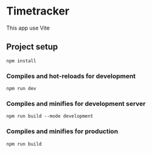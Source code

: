 # Timetracker

This app use Vite

## Project setup
```
npm install
```

### Compiles and hot-reloads for development
```
npm run dev
```

### Compiles and minifies for development server
```
npm run build --mode development
```

### Compiles and minifies for production
```
npm run build
```